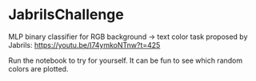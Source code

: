 # JabrilsChallenge
MLP binary classifier for RGB background -> text color task proposed by Jabrils: https://youtu.be/I74ymkoNTnw?t=425

Run the notebook to try for yourself. It can be fun to see which random colors are plotted.
